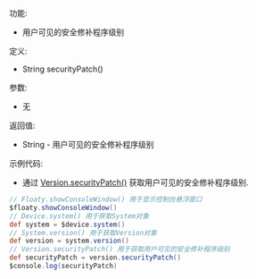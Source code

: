 功能:

+ 用户可见的安全修补程序级别

定义:

+ String securityPatch()

参数:

+ 无

返回值:

+ String - 用户可见的安全修补程序级别

示例代码:

+ 通过 [Version.securityPatch()](/API/Device/System/Version/README.md?id=securityPatch)
  获取用户可见的安全修补程序级别.

```groovy
// Floaty.showConsoleWindow() 用于显示控制台悬浮窗口
$floaty.showConsoleWindow()
// Device.system() 用于获取System对象
def system = $device.system()
// System.version() 用于获取Version对象
def version = system.version()
// Version.securityPatch() 用于获取用户可见的安全修补程序级别
def securityPatch = version.securityPatch()
$console.log(securityPatch)
```